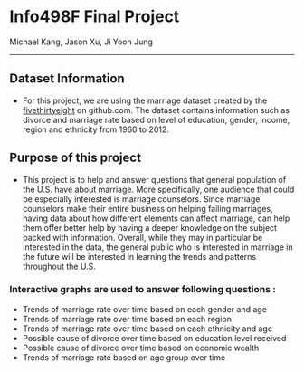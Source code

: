 # Info498F Final Project
Michael Kang, Jason Xu, Ji Yoon Jung
***

## Dataset Information
* For this project, we are using the marriage dataset created by the [fivethirtyeight](https://github.com/fivethirtyeight/data/tree/master/marriage) on github.com. The dataset contains information such as divorce and marriage rate based on level of education, gender, income, region and ethnicity from 1960 to 2012.

## Purpose of this project
* This project is to help and answer questions that general population of the U.S. have about marriage. More specifically, one audience that could be especially interested is marriage counselors. Since marriage counselors make their entire business on helping failing marriages, having data about how different elements can affect marriage, can help them offer better help by having a deeper knowledge on the subject backed with information. Overall, while they may in particular be interested in the data, the general public who is interested in marriage in the future will be interested in learning the trends and patterns throughout the U.S.

### Interactive graphs are used to answer following questions :
+ Trends of marriage rate over time based on each gender and age
+ Trends of marriage rate over time based on each region
+ Trends of marriage rate over time based on each ethnicity and age
+ Possible cause of divorce over time based on education level received
+ Possible cause of divorce over time based on economic wealth
+ Trends of marriage rate based on age group over time



